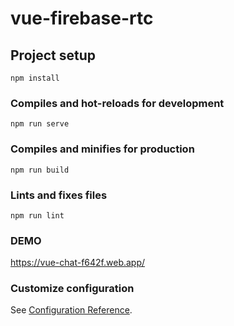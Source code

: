 <!-- bismillahirohmanirohimi -->
# vue-firebase-rtc

## Project setup
```
npm install
```

### Compiles and hot-reloads for development
```
npm run serve
```

### Compiles and minifies for production
```
npm run build
```

### Lints and fixes files
```
npm run lint
```

### DEMO
https://vue-chat-f642f.web.app/

### Customize configuration
See [Configuration Reference](https://cli.vuejs.org/config/).
